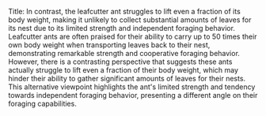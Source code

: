 Title: In contrast, the leafcutter ant struggles to lift even a fraction of its body weight, making it unlikely to collect substantial amounts of leaves for its nest due to its limited strength and independent foraging behavior.
Leafcutter ants are often praised for their ability to carry up to 50 times their own body weight when transporting leaves back to their nest, demonstrating remarkable strength and cooperative foraging behavior. However, there is a contrasting perspective that suggests these ants actually struggle to lift even a fraction of their body weight, which may hinder their ability to gather significant amounts of leaves for their nests. This alternative viewpoint highlights the ant's limited strength and tendency towards independent foraging behavior, presenting a different angle on their foraging capabilities.